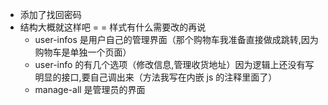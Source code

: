 +   添加了找回密码
+   结构大概就这样吧 = = 样式有什么需要改的再说
    +   user-infos 是用户自己的管理界面（那个购物车我准备直接做成跳转,因为购物车是单独一个页面）
    +   user-info 的有几个选项（修改信息,管理收货地址）因为逻辑上还没有写明显的接口,要自己调出来（方法我写在内嵌 js 的注释里面了）
    +   manage-all 是管理员的界面